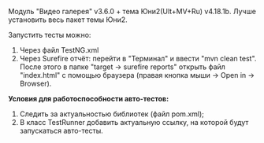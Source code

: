 Модуль "Видео галерея" v3.6.0 + тема Юни2(Ult+MV+Ru) v4.18.1b. Лучше установить весь пакет темы Юни2.

Запустить тесты можно:
1) Через файл TestNG.xml
2) Через Surefire отчёт: перейти в "Терминал" и ввести "mvn clean test". После этого в папке "target -> surefire reports"
   открыть файл "index.html" с помощью браузера (правая кнопка мыши -> Open in -> Browser).

**Условия для работоспособности авто-тестов:**
1) Следить за актуальностью библиотек (файл pom.xml);
2) В класс TestRunner добавить актуальную ссылку, на которой будут запускаться авто-тесты.